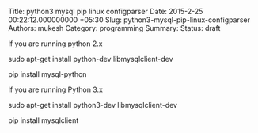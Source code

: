 Title: python3 mysql pip linux configparser
Date: 2015-2-25 00:22:12.000000000 +05:30
Slug: python3-mysql-pip-linux-configparser
Authors: mukesh
Category: programming
Summary: 
Status: draft





If you are running python 2.x 

sudo apt-get install python-dev libmysqlclient-dev

pip install mysql-python



If you are running Python 3.x

sudo apt-get install python3-dev libmysqlclient-dev


pip install mysqlclient

